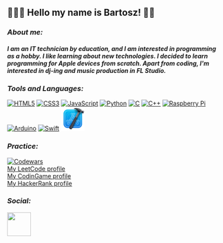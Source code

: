 ## 👨🏻‍💻 Hello my name is Bartosz! 👋🏻

### __*About me:*__

#### __*I am an IT technician by education, and I am interested in programming as a hobby. I like learning about new technologies. I decided to learn programming for Apple devices from scratch. Apart from coding, I'm interested in dj-ing and music production in FL Studio.*__

### __*Tools and Languages:*__ 

<p align="left"> <a href="https://developer.mozilla.org/en-US/docs/Glossary/HTML5" target="_blank" rel="noreferrer"><img src="https://raw.githubusercontent.com/danielcranney/readme-generator/main/public/icons/skills/html5-colored.svg" width="55" height="55" alt="HTML5" /></a> <a href="https://www.w3.org/TR/CSS/#css" target="_blank" rel="noreferrer"><img src="https://raw.githubusercontent.com/danielcranney/readme-generator/main/public/icons/skills/css3-colored.svg" width="55" height="55" alt="CSS3" /></a> <a href="https://developer.mozilla.org/en-US/docs/Web/JavaScript" target="_blank" rel="noreferrer"><img src="https://raw.githubusercontent.com/danielcranney/readme-generator/main/public/icons/skills/javascript-colored.svg" width="55" height="55" alt="JavaScript" /></a> <a href="https://www.python.org/" target="_blank" rel="noreferrer"><img src="https://raw.githubusercontent.com/danielcranney/readme-generator/main/public/icons/skills/python-colored.svg" width="55" height="55" alt="Python" /></a> <a href="https://docs.microsoft.com/en-us/cpp/?view=msvc-170" target="_blank" rel="noreferrer"><img src="https://raw.githubusercontent.com/danielcranney/readme-generator/main/public/icons/skills/c-colored.svg" width="55" height="55" alt="C" /></a> <a href="https://docs.microsoft.com/en-us/cpp/?view=msvc-170" target="_blank" rel="noreferrer"><img src="https://raw.githubusercontent.com/danielcranney/readme-generator/main/public/icons/skills/cplusplus-colored.svg" width="55" height="55" alt="C++" /></a> <a href="https://www.raspberrypi.org/" target="_blank" rel="noreferrer"><img src="https://raw.githubusercontent.com/danielcranney/readme-generator/main/public/icons/skills/raspberrypi-colored.svg" width="55" height="55" alt="Raspberry Pi" /></a> <a href="https://store.arduino.cc/?gclid=Cj0KCQjw2eilBhCCARIsAG0Pf8uueBifykWcsSS4LPESeGQfxGVKJYnzV7bz471XfknQJy_1VINVWM8aAkLtEALw_wcB" target="_blank" rel="noreferrer"><img src="https://raw.githubusercontent.com/danielcranney/readme-generator/main/public/icons/skills/arduino-colored.svg" width="55" height="55" alt="Arduino" /></a> <a href="https://developer.apple.com/swift/" target="_blank" rel="noreferrer"><img src="https://raw.githubusercontent.com/danielcranney/readme-generator/main/public/icons/skills/swift-colored.svg" width="55" height="55" alt="Swift" /></a> <a href="https://developer.apple.com/xcode/" target="_blank" rel="noreferrer"><img src="https://raw.githubusercontent.com/devicons/devicon/1119b9f84c0290e0f0b38982099a2bd027a48bf1/icons/xcode/xcode-original.svg" width="55" height="55" alt="Xcode" /></a> </p>

### __*Practice:*__

<a href="https://www.codewars.com/users/DjMacFly" target="_blank" rel="noreferrer"><img src="https://www.codewars.com/users/DjMacFly/badges/small" alt="Codewars" /></a> <br> <a href="https://leetcode.com/DjMacFly/" target="_blank" rel="noreferrer" alt="LeetCode" />My LeetCode profile</a> <br> <a href="https://www.codingame.com/profile/356bf03e59e2a66fca2182a4e7f2ba666818305" target="_blank" rel="noreferrer" alt="CodinGame">My CodinGame profile</a> <br> <a href="https://www.hackerrank.com/profile/b_puk" target="_blank" rel="noreferrer" alt="HackerRank">My HackerRank profile </a>

### __*Social:*__

<a href="https://www.facebook.com/bartoszpuk" target="_blank" rel="noreferrer"><img src="https://raw.githubusercontent.com/danielcranney/readme-generator/main/public/icons/socials/facebook.svg" width="55" height="55" /></a>

<!--
**bartoszpuk/BartoszPuk** is a ✨ _special_ ✨ repository because its `README.md` (this file) appears on your GitHub profile.

Here are some ideas to get you started:

- 🔭 I’m currently working on ...
- 🌱 I’m currently learning ...
- 👯 I’m looking to collaborate on ...
- 🤔 I’m looking for help with ...
- 💬 Ask me about ...
- 📫 How to reach me: ...
- 😄 Pronouns: ...
- ⚡ Fun fact: ...
-->
